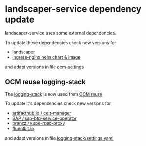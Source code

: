 <!--
SPDX-FileCopyrightText: 2023 "SAP SE or an SAP affiliate company and Gardener contributors"

SPDX-License-Identifier: Apache-2.0
-->

# landscaper-service dependency update

landscaper-service uses some external dependencies.

To update these dependencies check new versions for

- [landscaper](https://github.com/gardener/landscaper/releases)
- [ingress-nginx helm chart & image](https://github.com/kubernetes/ingress-nginx/releases)

and adapt versions in file [ocm-settings](../../.landscaper/ocm-settings.yaml)

## OCM reuse logging-stack

The [logging-stack](https://github.tools.sap/ocm-reuse/logging-stack) is now used from [OCM reuse](https://github.tools.sap/ocm-reuse)

To update it's dependencies check new versions for

- [artifacthub.io / cert-manager](https://artifacthub.io/packages/helm/cert-manager/cert-manager)
- [SAP / sap-btp-service-operator](https://github.com/SAP/sap-btp-service-operator/releases/)
- [brancz / kube-rbac-proxy](https://quay.io/repository/brancz/kube-rbac-proxy?tab=tags&tag=latest)
- [fluentbit.io](https://docs.fluentbit.io/manual/installation/docker#tags-and-versions)

and adapt versions in file [logging-stack/settings.yaml](https://github.tools.sap/ocm-reuse/logging-stack/settings.yaml)
